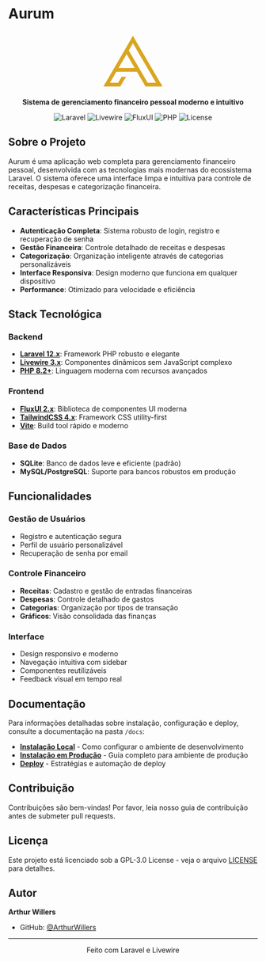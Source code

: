 # Aurum

<p align="center">
  <svg xmlns="http://www.w3.org/2000/svg" xmlns:xlink="http://www.w3.org/1999/xlink" width="120" viewBox="0 0 375 375" height="120"><defs><clipPath id="065c5c180c"><path d="M 15.027344 323.660156 L 107.417969 323.660156 L 107.417969 348.082031 L 15.027344 348.082031 Z M 15.027344 323.660156 "/></clipPath><clipPath id="6320d159a6"><path d="M 80.234375 230.859375 L 214.796875 230.859375 L 214.796875 255.28125 L 80.234375 255.28125 Z M 80.234375 230.859375 "/></clipPath><clipPath id="3e42c942c9"><path d="M 138 116 L 288 116 L 288 349 L 138 349 Z M 138 116 "/></clipPath><clipPath id="3b70d0a210"><path d="M 159.34375 116.550781 L 287.578125 335.75 L 266.5 348.082031 L 138.265625 128.882812 Z M 159.34375 116.550781 "/></clipPath><clipPath id="d172216392"><path d="M 173 39 L 368 39 L 368 349 L 173 349 Z M 173 39 "/></clipPath><clipPath id="41e65da513"><path d="M 194.101562 39.300781 L 367.527344 335.753906 L 346.445312 348.085938 L 173.019531 51.632812 Z M 194.101562 39.300781 "/></clipPath><clipPath id="d4ab913ff7"><path d="M 7 39 L 202 39 L 202 349 L 7 349 Z M 7 39 "/></clipPath><clipPath id="e81f8d8275"><path d="M 7.136719 335.785156 L 179.925781 39.296875 L 201.027344 51.59375 L 28.238281 348.082031 Z M 7.136719 335.785156 "/></clipPath><clipPath id="bfe639034f"><path d="M 86 285 L 137 285 L 137 349 L 86 349 Z M 86 285 "/></clipPath><clipPath id="684be739b8"><path d="M 86.128906 335.785156 L 115.457031 285.460938 L 136.554688 297.757812 L 107.230469 348.082031 Z M 86.128906 335.785156 "/></clipPath><clipPath id="7e802de424"><path d="M 266.488281 323.660156 L 360.109375 323.660156 L 360.109375 348.082031 L 266.488281 348.082031 Z M 266.488281 323.660156 "/></clipPath><clipPath id="006112f1cb"><path d="M 173.847656 26.917969 L 199.9375 26.917969 L 199.9375 49.710938 L 173.847656 49.710938 Z M 173.847656 26.917969 "/></clipPath><clipPath id="c6c96422b9"><path d="M 186.875 26.917969 L 199.898438 49.710938 L 173.847656 49.710938 Z M 186.875 26.917969 "/></clipPath><clipPath id="4918806a74"><path d="M 115.328125 285.460938 L 144.980469 285.460938 L 144.980469 308.257812 L 115.328125 308.257812 Z M 115.328125 285.460938 "/></clipPath><clipPath id="0e7dc6c524"><path d="M 130.1875 308.257812 L 115.398438 285.460938 L 144.980469 285.460938 Z M 130.1875 308.257812 "/></clipPath><clipPath id="f0259e690e"><path d="M 0 324.476562 L 27.574219 324.476562 L 27.574219 348.082031 L 0 348.082031 Z M 0 324.476562 "/></clipPath><clipPath id="18d0c4f7cf"><path d="M 13.757812 324.476562 L 27.515625 348.082031 L 0 348.082031 Z M 13.757812 324.476562 "/></clipPath><clipPath id="3abf9bec99"><path d="M 346.019531 324.066406 L 375 324.066406 L 375 348.082031 L 346.019531 348.082031 Z M 346.019531 324.066406 "/></clipPath><clipPath id="cfaa177e62"><path d="M 360.507812 324.066406 L 375 348.082031 L 346.019531 348.082031 Z M 360.507812 324.066406 "/></clipPath></defs><g id="64b6030ef6"><g clip-rule="nonzero" clip-path="url(#065c5c180c)"><path style=" stroke:none;fill-rule:nonzero;fill:#daa520;fill-opacity:1;" d="M 15.027344 323.660156 L 107.371094 323.660156 L 107.371094 348.082031 L 15.027344 348.082031 Z M 15.027344 323.660156 "/></g><g clip-rule="nonzero" clip-path="url(#6320d159a6)"><path style=" stroke:none;fill-rule:nonzero;fill:#daa520;fill-opacity:1;" d="M 80.234375 230.859375 L 214.839844 230.859375 L 214.839844 255.28125 L 80.234375 255.28125 Z M 80.234375 230.859375 "/></g><g clip-rule="nonzero" clip-path="url(#3e42c942c9)"><g clip-rule="nonzero" clip-path="url(#3b70d0a210)"><path style=" stroke:none;fill-rule:nonzero;fill:#daa520;fill-opacity:1;" d="M 159.34375 116.550781 L 287.574219 335.746094 L 266.496094 348.078125 L 138.265625 128.882812 Z M 159.34375 116.550781 "/></g></g><g clip-rule="nonzero" clip-path="url(#d172216392)"><g clip-rule="nonzero" clip-path="url(#41e65da513)"><path style=" stroke:none;fill-rule:nonzero;fill:#daa520;fill-opacity:1;" d="M 194.101562 39.300781 L 367.515625 335.734375 L 346.4375 348.066406 L 173.019531 51.632812 Z M 194.101562 39.300781 "/></g></g><g clip-rule="nonzero" clip-path="url(#d4ab913ff7)"><g clip-rule="nonzero" clip-path="url(#e81f8d8275)"><path style=" stroke:none;fill-rule:nonzero;fill:#daa520;fill-opacity:1;" d="M 7.136719 335.785156 L 179.917969 39.308594 L 201.019531 51.605469 L 28.238281 348.082031 Z M 7.136719 335.785156 "/></g></g><g clip-rule="nonzero" clip-path="url(#bfe639034f)"><g clip-rule="nonzero" clip-path="url(#684be739b8)"><path style=" stroke:none;fill-rule:nonzero;fill:#daa520;fill-opacity:1;" d="M 86.128906 335.785156 L 115.476562 285.421875 L 136.578125 297.71875 L 107.230469 348.082031 Z M 86.128906 335.785156 "/></g></g><g clip-rule="nonzero" clip-path="url(#7e802de424)"><path style=" stroke:none;fill-rule:nonzero;fill:#daa520;fill-opacity:1;" d="M 266.488281 323.660156 L 360.074219 323.660156 L 360.074219 348.082031 L 266.488281 348.082031 Z M 266.488281 323.660156 "/></g><g clip-rule="nonzero" clip-path="url(#006112f1cb)"><g clip-rule="nonzero" clip-path="url(#c6c96422b9)"><path style=" stroke:none;fill-rule:nonzero;fill:#daa520;fill-opacity:1;" d="M 173.847656 26.917969 L 199.9375 26.917969 L 199.9375 49.710938 L 173.847656 49.710938 Z M 173.847656 26.917969 "/></g></g><g clip-rule="nonzero" clip-path="url(#4918806a74)"><g clip-rule="nonzero" clip-path="url(#0e7dc6c524)"><path style=" stroke:none;fill-rule:nonzero;fill:#daa520;fill-opacity:1;" d="M 144.980469 308.257812 L 115.417969 308.257812 L 115.417969 285.460938 L 144.980469 285.460938 Z M 144.980469 308.257812 "/></g></g><g clip-rule="nonzero" clip-path="url(#f0259e690e)"><g clip-rule="nonzero" clip-path="url(#18d0c4f7cf)"><path style=" stroke:none;fill-rule:nonzero;fill:#daa520;fill-opacity:1;" d="M 0 324.476562 L 27.480469 324.476562 L 27.480469 348.082031 L 0 348.082031 Z M 0 324.476562 "/></g></g><g clip-rule="nonzero" clip-path="url(#3abf9bec99)"><g clip-rule="nonzero" clip-path="url(#cfaa177e62)"><path style=" stroke:none;fill-rule:nonzero;fill:#daa520;fill-opacity:1;" d="M 346.019531 324.066406 L 375.003906 324.066406 L 375.003906 348.082031 L 346.019531 348.082031 Z M 346.019531 324.066406 "/></g></g></g></svg>
</p>

<p align="center">
  <strong>Sistema de gerenciamento financeiro pessoal moderno e intuitivo</strong>
</p>

<p align="center">
  <img src="https://img.shields.io/badge/Laravel-12.x-red?style=flat&logo=laravel" alt="Laravel" />
  <img src="https://img.shields.io/badge/Livewire-3.x-purple?style=flat&logo=livewire" alt="Livewire" />
  <img src="https://img.shields.io/badge/FluxUI-2.x-blue?style=flat" alt="FluxUI" />
  <img src="https://img.shields.io/badge/PHP-8.2+-777BB4?style=flat&logo=php" alt="PHP" />
  <img src="https://img.shields.io/badge/License-GPL--3.0-green?style=flat" alt="License" />
</p>

## Sobre o Projeto

Aurum é uma aplicação web completa para gerenciamento financeiro pessoal, desenvolvida com as tecnologias mais modernas do ecossistema Laravel. O sistema oferece uma interface limpa e intuitiva para controle de receitas, despesas e categorização financeira.

## Características Principais

- **Autenticação Completa**: Sistema robusto de login, registro e recuperação de senha
- **Gestão Financeira**: Controle detalhado de receitas e despesas
- **Categorização**: Organização inteligente através de categorias personalizáveis
- **Interface Responsiva**: Design moderno que funciona em qualquer dispositivo
- **Performance**: Otimizado para velocidade e eficiência

## Stack Tecnológica

### Backend
- **[Laravel 12.x](https://laravel.com/)**: Framework PHP robusto e elegante
- **[Livewire 3.x](https://livewire.laravel.com/)**: Componentes dinâmicos sem JavaScript complexo
- **[PHP 8.2+](https://php.net/)**: Linguagem moderna com recursos avançados

### Frontend
- **[FluxUI 2.x](https://fluxui.dev/)**: Biblioteca de componentes UI moderna
- **[TailwindCSS 4.x](https://tailwindcss.com/)**: Framework CSS utility-first
- **[Vite](https://vitejs.dev/)**: Build tool rápido e moderno

### Base de Dados
- **SQLite**: Banco de dados leve e eficiente (padrão)
- **MySQL/PostgreSQL**: Suporte para bancos robustos em produção


## Funcionalidades

### Gestão de Usuários
- Registro e autenticação segura
- Perfil de usuário personalizável
- Recuperação de senha por email

### Controle Financeiro
- **Receitas**: Cadastro e gestão de entradas financeiras
- **Despesas**: Controle detalhado de gastos
- **Categorias**: Organização por tipos de transação
- **Gráficos**: Visão consolidada das finanças

### Interface
- Design responsivo e moderno
- Navegação intuitiva com sidebar
- Componentes reutilizáveis
- Feedback visual em tempo real

## Documentação

Para informações detalhadas sobre instalação, configuração e deploy, consulte a documentação na pasta `/docs`:

- **[Instalação Local](docs/INSTALLATION.md)** - Como configurar o ambiente de desenvolvimento
- **[Instalação em Produção](docs/PRODUCTION.md)** - Guia completo para ambiente de produção
- **[Deploy](docs/DEPLOY.md)** - Estratégias e automação de deploy

## Contribuição

Contribuições são bem-vindas! Por favor, leia nosso guia de contribuição antes de submeter pull requests.

## Licença

Este projeto está licenciado sob a GPL-3.0 License - veja o arquivo [LICENSE](LICENSE) para detalhes.

## Autor

**Arthur Willers**
- GitHub: [@ArthurWillers](https://github.com/ArthurWillers)

---

<p align="center">
  Feito com Laravel e Livewire
</p>